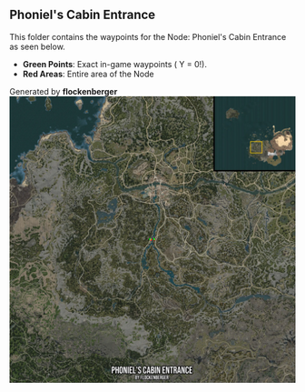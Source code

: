 ## Phoniel's Cabin Entrance
This folder contains the waypoints for the Node: Phoniel's Cabin Entrance as seen below.

- **Green Points**: Exact in-game waypoints ( Y = 0!).
- **Red Areas**: Entire area of the Node

Generated by **flockenberger**
![by_flockenberger](./Preview.webp)